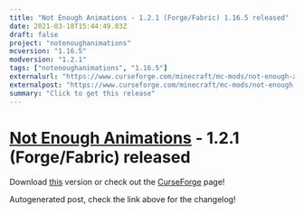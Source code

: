 ```yaml
---
title: "Not Enough Animations - 1.2.1 (Forge/Fabric) 1.16.5 released"
date: 2021-03-18T15:44:49.03Z
draft: false
project: "notenoughanimations"
mcversion: "1.16.5"
modversion: "1.2.1"
tags: ["notenoughanimations", "1.16.5"]
externalurl: "https://www.curseforge.com/minecraft/mc-mods/not-enough-animations/files/3243830"
externalpost: "https://www.curseforge.com/minecraft/mc-mods/not-enough-animations/files/3243830"
summary: "Click to get this release"
---
```

# [Not Enough Animations](/project/notenoughanimations) - 1.2.1 (Forge/Fabric) released
Download [this](https://www.curseforge.com/minecraft/mc-mods/not-enough-animations/files/3243830) version or check out the [CurseForge](https://www.curseforge.com/minecraft/mc-mods/not-enough-animations) page!

Autogenerated post, check the link above for the changelog!
